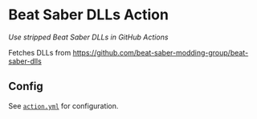 # Beat Saber DLLs Action
_Use stripped Beat Saber DLLs in GitHub Actions_

Fetches DLLs from https://github.com/beat-saber-modding-group/beat-saber-dlls

## Config
See [`action.yml`](https://github.com/beat-saber-modding-group/action-beat-saber-dlls/blob/master/action.yml) for configuration.
